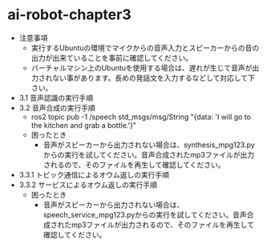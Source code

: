 # ai-robot-chapter3
- 注意事項
  - 実行するUbuntuの環境でマイクからの音声入力とスピーカーからの音の出力が出来ていることを事前に確認してください。
  - バーチャルマシン上のUbuntuを使用する場合は、遅れが生じて音声が出力されない事があります。長めの発話文を入力するなどして対応して下さい。
- 3.1 音声認識の実行手順
- 3.2 音声合成の実行手順
  - ros2 topic pub -1 /speech std_msgs/msg/String "{data: 'I will go to the kitchen and grab a bottle.'}"
  - 困ったとき
    - 音声がスピーカーから出力されない場合は、synthesis_mpg123.pyからの実行を試してください。音声合成されたmp3ファイルが出力されるので、そのファイルを再生して確認してください。
- 3.3.1 トピック通信によるオウム返しの実行手順
- 3.3.2 サービスによるオウム返しの実行手順
  - 困ったとき
    - 音声がスピーカーから出力されない場合は、speech_service_mpg123.pyからの実行を試してください。音声合成されたmp3ファイルが出力されるので、そのファイルを再生して確認してください。
